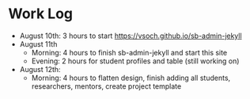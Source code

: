 # Work Log

 - August 10th: 3 hours to start https://vsoch.github.io/sb-admin-jekyll
 - August 11th
   - Morning: 4 hours to finish sb-admin-jekyll and start this site
   - Evening: 2 hours for student profiles and table (still working on)
 - August 12th:
   - Morning: 4 hours to flatten design, finish adding all students, researchers, mentors, create project template
